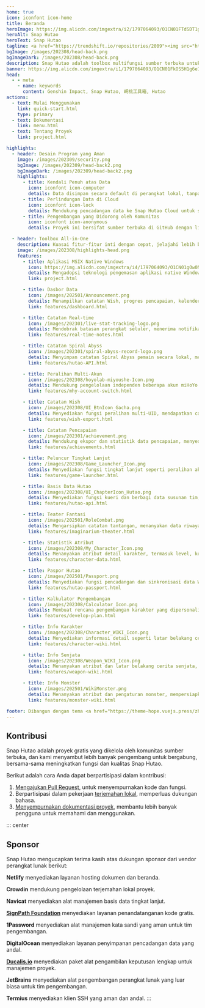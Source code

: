 ```yaml
---
home: true
icon: iconfont icon-home
title: Beranda
heroImage: https://img.alicdn.com/imgextra/i2/1797064093/O1CN01FTdSDT1g6e7p1HAv6_!!1797064093.png_.webp
heroAlt: Snap Hutao
heroText: Snap Hutao
tagline: <a href="https://trendshift.io/repositories/2009"><img src="https://trendshift.io/api/badge/repositories/2009" alt="trend"/></a><br>Toolbox Genshin Impact Multifungsi Sumber Terbuka 🧰
bgImage: /images/202308/head-back.png
bgImageDark: /images/202308/head-back.png
description: Snap Hutao adalah toolbox multifungsi sumber terbuka untuk platform Windows, mencakup fitur-fitur seperti peluncur tingkat lanjut, ekspor catatan Wish, Catatan Real-time, dan lainnya, yang secara komprehensif meningkatkan pengalaman bermain game di desktop.
banner: https://img.alicdn.com/imgextra/i1/1797064093/O1CN01FkOS5H1g6e1z8LCaD_!!1797064093.png
head:
  - - meta
    - name: keywords
      content: Genshin Impact, Snap Hutao, 胡桃工具箱, Hutao
actions:
  - text: Mulai Menggunakan
    link: quick-start.html
    type: primary
  - text: Dokumentasi
    link: menu.html
  - text: Tentang Proyek
    link: project.html

highlights:
  - header: Desain Program yang Aman
    image: /images/202309/security.png
    bgImage: /images/202309/head-back2.png
    bgImageDark: /images/202309/head-back2.png
    highlights:
      - title: Kendali Penuh atas Data
        icon: iconfont icon-computer
        details: Data disimpan secara default di perangkat lokal, tanpa bergantung pada layanan cloud atau platform pihak ketiga, memastikan otonomi dalam akses data.
      - title: Perlindungan Data di Cloud
        icon: iconfont icon-lock
        details: Mendukung pencadangan data ke Snap Hutao Cloud untuk server eksklusif, memastikan data tetap aman jika perangkat hilang.
      - title: Pengembangan yang Didorong oleh Komunitas
        icon: iconfont icon-anonymous
        details: Proyek ini bersifat sumber terbuka di GitHub dengan lisensi MIT, menyambut peninjauan dan kontribusi kode dari komunitas. Proses pengemasan dan perilisan sepenuhnya diselesaikan melalui alur otomatis tanpa campur tangan manual, memastikan keamanan dan konsistensi.

  - header: Toolbox All-in-One
    description: Kuasai fitur-fitur inti dengan cepat, jelajahi lebih banyak alat yang berguna.
    image: /images/202308/highlights-head.png
    features:
      - title: Aplikasi MSIX Native Windows
        icon: https://img.alicdn.com/imgextra/i4/1797064093/O1CN01gOw0Nk1g6e0yjfAlD_!!1797064093.png_.webp
        details: Mengadopsi teknologi pengemasan aplikasi native Windows, mendukung isolasi sandbox, memastikan stabilitas dan kebersihan sistem.
        link: project.html

      - title: Dasbor Data
        icon: /images/202501/Announcement.png
        details: Menampilkan catatan Wish, progres pencapaian, kalender game, pengumuman acara dengan cara yang paling ringkas dan menyediakan akses cepat untuk memulai game.
        link: features/dashboard.html

      - title: Catatan Real-time
        icon: /images/202301/live-stat-tracking-logo.png
        details: Mendobrak batasan perangkat seluler, menerima notifikasi Catatan miHoYo BBS secara real-time di PC, terintegrasi dengan fungsi notifikasi native Windows.
        link: features/real-time-notes.html

      - title: Catatan Spiral Abyss
        icon: /images/202301/spiral-abyss-record-logo.png
        details: Menyimpan catatan Spiral Abyss pemain secara lokal, mendukung kueri riwayat dan analisis statistik.
        link: features/hutao-API.html

      - title: Peralihan Multi-Akun
        icon: /images/202308/hoyolab-miyoushe-Icon.png
        details: Mendukung pengelolaan independen beberapa akun miHoYo BBS, beralih dengan mudah dan menyimpan profil setiap akun.
        link: features/mhy-account-switch.html

      - title: Catatan Wish
        icon: /images/202308/UI_BtnIcon_Gacha.png
        details: Menyediakan fungsi peralihan multi-UID, mendapatkan catatan Wish dari file log atau data ekspor lainnya, disimpan secara permanen.
        link: features/wish-export.html

      - title: Catatan Pencapaian
        icon: /images/202301/achievement.png
        details: Mendukung ekspor dan statistik data pencapaian, menyediakan fungsi manajemen target pencapaian tersembunyi.
        link: features/achievements.html

      - title: Peluncur Tingkat Lanjut
        icon: /images/202308/Game_Launcher_Icon.png
        details: Menyediakan fungsi tingkat lanjut seperti peralihan akun, peralihan server, pengaturan jendela, dan lain-lain, mengoptimalkan pengalaman memulai game.
        link: features/game-launcher.html

      - title: Basis Data Hutao
        icon: /images/202308/UI_ChapterIcon_Hutao.png
        details: Menyediakan fungsi kueri dan berbagi data susunan tim, senjata, dan artefak yang direkomendasikan oleh komunitas pemain.
        link: features/hutao-api.html

      - title: Teater Fantasi
        icon: /images/202501/RoleCombat.png
        details: Mengarsipkan catatan tantangan, menanyakan data riwayat tingkat penggunaan setiap karakter.
        link: features/imaginarium-theater.html

      - title: Statistik Atribut
        icon: /images/202308/My_Character_Icon.png
        details: Menanyakan atribut detail karakter, termasuk level, konstelasi, senjata, dan detail bakat.
        link: features/character-data.html

      - title: Paspor Hutao
        icon: /images/202501/Passport.png
        details: Menyediakan fungsi pencadangan dan sinkronisasi data Wish di cloud, mendukung migrasi data antar perangkat.
        link: features/hutao-passport.html

      - title: Kalkulator Pengembangan
        icon: /images/202308/Calculator_Icon.png
        details: Membuat rencana pengembangan karakter yang dipersonalisasi, mendukung multi-akun dan fungsi catatan item.
        link: features/develop-plan.html

      - title: Info Karakter
        icon: /images/202308/Character_WIKI_Icon.png
        details: Menyediakan informasi detail seperti latar belakang cerita karakter, material pelatihan, dan rekomendasi susunan tim pemain.
        link: features/character-wiki.html

      - title: Info Senjata
        icon: /images/202308/Weapon_WIKI_Icon.png
        details: Menanyakan atribut dan latar belakang cerita senjata, serta mendapatkan data rekomendasi susunan tim karakter.
        link: features/weapon-wiki.html

      - title: Info Monster
        icon: /images/202501/WikiMonster.png
        details: Menanyakan atribut dan pengaturan monster, mempersiapkan pertempuran dalam game.
        link: features/monster-wiki.html

footer: Dibangun dengan tema <a href="https://theme-hope.vuejs.press/zh/" target="_blank">VuePress Theme Hope</a> | Memberikan pengalaman bermain game terbaik untuk pemain Genshin Impact PC dengan kekuatan komunitas sumber terbuka
---
```


## Kontribusi

Snap Hutao adalah proyek gratis yang dikelola oleh komunitas sumber terbuka, dan kami menyambut lebih banyak pengembang untuk bergabung, bersama-sama meningkatkan fungsi dan kualitas Snap Hutao.

Berikut adalah cara Anda dapat berpartisipasi dalam kontribusi:

1. [Mengajukan Pull Request](development/contribute.md), untuk menyempurnakan kode dan fungsi.
2. Berpartisipasi dalam pekerjaan [terjemahan lokal](i18n.md), memperluas dukungan bahasa.
3. [Menyempurnakan dokumentasi proyek](https://github.com/DGP-Studio/Snap.Hutao.Docs), membantu lebih banyak pengguna untuk memahami dan menggunakan.

<!-- @include: star-request.md -->

::: center

## Sponsor

Snap Hutao mengucapkan terima kasih atas dukungan sponsor dari vendor perangkat lunak berikut:

<SponsorList />

**Netlify** menyediakan layanan hosting dokumen dan beranda.

**Crowdin** mendukung pengelolaan terjemahan lokal proyek.

**Navicat** menyediakan alat manajemen basis data tingkat lanjut.

[**SignPath Foundation**](https://signpath.org/) menyediakan layanan penandatanganan kode gratis.

**1Password** menyediakan alat manajemen kata sandi yang aman untuk tim pengembangan.

**DigitalOcean** menyediakan layanan penyimpanan pencadangan data yang andal.

[**Ducalis.io**](https://hi.ducalis.io/) menyediakan paket alat pengambilan keputusan lengkap untuk manajemen proyek.

**JetBrains** menyediakan alat pengembangan perangkat lunak yang luar biasa untuk tim pengembangan.

**Termius** menyediakan klien SSH yang aman dan andal.
:::
